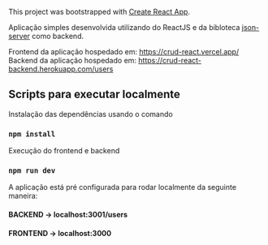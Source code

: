 This project was bootstrapped with [Create React App](https://github.com/facebook/create-react-app).

Aplicação simples desenvolvida utilizando do ReactJS e da bibloteca [json-server](https://github.com/typicode/json-server) como backend.

Frontend da aplicação hospedado em: https://crud-react.vercel.app/
Backend da aplicação hospedado em: https://crud-react-backend.herokuapp.com/users

## Scripts para executar localmente

Instalação das dependências usando o comando

### `npm install`

Execução do frontend e backend

### `npm run dev`

A aplicação está pré configurada para rodar localmente da seguinte maneira:

#### BACKEND -> localhost:3001/users
#### FRONTEND -> localhost:3000

